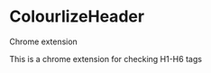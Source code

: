 ColourlizeHeader
================

Chrome extension

This is a chrome extension for checking H1-H6 tags
